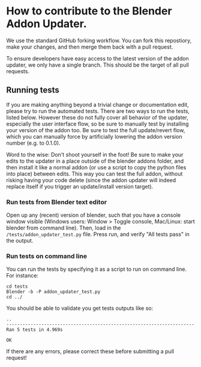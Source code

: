 # How to contribute to the Blender Addon Updater.

We use the standard GitHub forking workflow. You can fork this repostiory, make your changes, and then merge them back with a pull request.

To ensure developers have easy access to the latest version of the addon updater, we only have a single branch. This should be the target of all pull requests.

## Running tests

If you are making anything beyond a trivial change or documentation edit, please try to run the automated tests. There are two ways to run the tests, listed below. However these do not fully cover all behavior of the updater, especially the user interface flow, so be sure to manually test by installing your version of the addon too. Be sure to test the full update/revert flow, which you can manually force by artificially lowering the addon version number (e.g. to 0.1.0).

Word to the wise: Don't shoot yourself in the foot! Be sure to make your edits to the updater in a place outside of the blender addons folder, and then install it like a normal addon (or use a script to copy the python files into place) between edits. This way you can test the full addon, without risking having your code delete (since the addon updater will indeed replace itself if you trigger an update/install version target).

### Run tests from Blender text editor

Open up any (recent) version of blender, such that you have a console window visible (Windows users: Window > Toggle console, Mac/Linux: start blender from command line). Then, load in the `/tests/addon_updater_test.py` file. Press run, and verify "All tests pass" in the output.

### Run tests on command line

You can run the tests by specifying it as a script to run on command line. For instance:

```
cd tests
Blender -b -P addon_updater_test.py
cd ../

```

You should be able to validate you get tests outputs like so:

```
..
----------------------------------------------------------------------
Ran 5 tests in 4.969s

OK

```

If there are any errors, please correct these before submitting a pull request!
